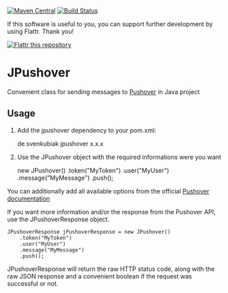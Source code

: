 [![Maven Central](https://maven-badges.herokuapp.com/maven-central/de.svenkubiak/jpushover/badge.svg)](https://maven-badges.herokuapp.com/maven-central/de.svenkubiak/jpushover)
[![Build Status](https://secure.travis-ci.org/svenkubiak/JPushover.png?branch=master)](http://travis-ci.org/svenkubiak/JPushover)

If this software is useful to you, you can support further development by using Flattr. Thank you!

[![Flattr this repository](http://api.flattr.com/button/flattr-badge-large.png)](https://flattr.com/submit/auto?user_id=svenkubiak&url=https://github.com/svenkubiak/JPushover&title=JPushover&language=en&tags=github&category=software)

JPushover
================

Convenient class for sending messages to [Pushover][1] in Java project

Usage
------------------

1) Add the jpushover dependency to your pom.xml:

    <dependency>
        <groupId>de.svenkubiak</groupId>
        <artifactId>jpushover</artifactId>
        <version>x.x.x</version>
    </dependency>

2) Use the JPushover object with the required informations were you want

	new JPushover()
		.token("MyToken")
		.user("MyUser")
		.message("MyMessage")
		.push();
		
You can additionally add all available options from the official [Pushover documentation][2]	
		
If you want more information and/or the response from the Pushover API, use the JPushoverResponse object.

	JPushoverResponse jPushoverResponse = new JPushover()
		.token("MyToken")
		.user("MyUser")
		.message("MyMessage")
		.push();
		
JPushoverResponse will return the raw HTTP status code, along with the raw JSON response and a convenient boolean if the request was successful or not.	

[1]: https://pushover.net
[2]: https://pushover.net/api
[3]: https://flattr.com/thing/037fd7045120e788b1d42b188ade4fd1